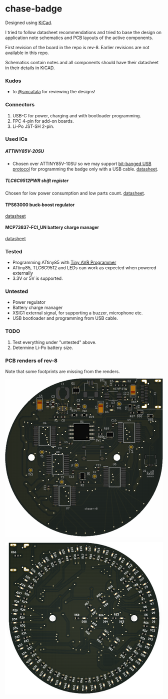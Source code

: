 # chase-badge

Designed using [KiCad](https://kicad-pcb.org/).

I tried to follow datasheet recommendations and tried to base the design on application note schematics and PCB layouts of the active components.

First revision of the board in the repo is rev-8. Earlier revisions are not available in this repo.

Schematics contain notes and all components should have their datasheet in their details in KiCAD.

### Kudos

- to [@smcatala](https://github.com/smcatala) for reviewing the designs!

### Connectors

1. USB-C for power, charging and with bootloader programming.
2. FPC 4-pin for add-on boards.
3. Li-Po JST-SH 2-pin.

### Used ICs

##### ATTINY85V-20SU

- Chosen over ATTINY85V-10SU so we may support [bit-banged USB protocol](https://www.obdev.at/products/vusb/index.html) for programming the badge only with a USB cable. [datasheet](http://ww1.microchip.com/downloads/en/DeviceDoc/atmel-2586-avr-8-bit-microcontroller-attiny25-attiny45-attiny85_datasheet.pdf).

##### TLC6C9512PWR shift register

Chosen for low power consumption and low parts count. [datasheet](http://www.ti.com/lit/ds/symlink/tlc6c5912.pdf).

#### TPS63000 buck-boost regulator

[datasheet](http://www.ti.com/lit/ds/symlink/tps63000.pdf)

#### MCP73837-FCI_UN battery charge manager

[datasheet](http://ww1.microchip.com/downloads/en/DeviceDoc/20002071C.pdf)

### Tested

- Programming ATtiny85 with [Tiny AVR Programmer](https://www.sparkfun.com/products/11801)
- ATtiny85, TLC6C9512 and LEDs can work as expected when powered externally
- 3.3V or 5V is supported.

### Untested

- Power regulator
- Battery charge manager
- XSIG1 external signal, for supporting a buzzer, microphone etc.
- USB bootloader and programming from USB cable.

### TODO

1. Test everything under "untested" above.
2. Determine Li-Po battery size.

### PCB renders of rev-8

Note that some footprints are missing from the renders.

![back](hardware/docs/rev-8/chase-back-render.png)

![front](hardware/docs/rev-8/chase-front-render.png)
